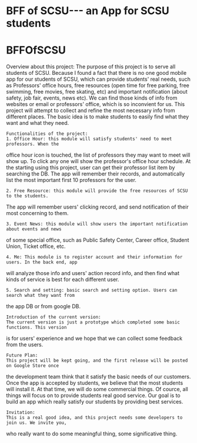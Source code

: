 # BFF of SCSU--- an App for SCSU students

# BFFOfSCSU

   Overview about this project:
The purpose of this project is to serve all students of SCSU. Because I found a fact 
that there is no one good mobile app for our students of SCSU, which can provide 
students' real needs, such as Professors' office hours, free resources (open time for
free parking, free swimming, free movies, free skating, etc) and important notification
(about safety, job fair, events, news etc). We can find those kinds of info from websites
or email or professors' office, which is so inconvient for us. This project will attempt to 
collect and refine the most necessary info from different places. The basic idea is to make
students to easily find what they want and what they need.
	
	Functionalities of the project:
	1. Office Hour: this module will satisfy students' need to meet professors. When the
office hour icon is touched, the list of professors they may want to meet will show up. To
click any one will show the professor's office hour schedule. At the starting using this
project, user can get their professor list item by searching the DB. The app will remember
their records, and automatically list the most important first 10 professors for the user.

	2. Free Resource: this module will provide the free resources of SCSU to the students.
The app will remember users' clicking record, and send notification of their most concerning
to them.

	3. Event News: this module will show users the important notification about events and news
of some special office, such as Public Safety Center, Career office, Student Union, Ticket office,
etc.

	4. Me: This module is to register account and their information for users. In the back end, app
will analyze those info and users' action record info, and then find what kinds of service is best
for each different user.

	5. Search and setting: basic search and setting option. Users can search what they want from 
the app DB or from google DB.

	Introduction of the current version:
	The current version is just a prototype which completed some basic functions. This version 
is for users' experience and we hope that we can collect some feedback from the users.

	Future Plan:
	This project will be kept going, and the first release will be posted on Google Store once
the development team think that it satisfy the basic needs of our customers. Once the app is 
accepted by students, we believe that the most students will install it. At that time, we will 
do some commercial things. Of cource, all things will focus on to provide students real good
service. Our goal is to build an app which really satisfy our students by providing best services.

	
	Invitation:
	This is a real good idea, and this project needs some developers to join us. We invite you, 
who really want to do some meaningful thing, some significative thing.
